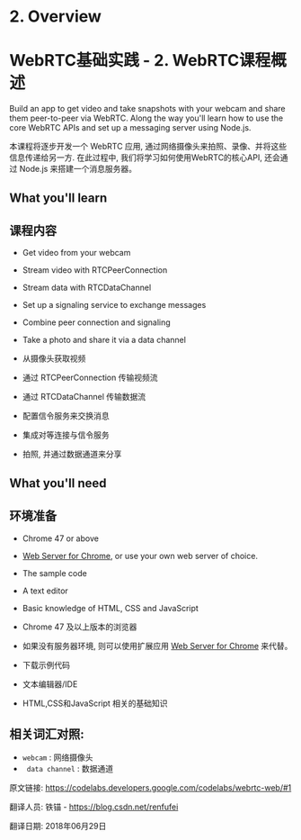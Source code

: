 # 2. Overview

# WebRTC基础实践 - 2. WebRTC课程概述

Build an app to get video and take snapshots with your webcam and share them peer-to-peer via WebRTC. Along the way you'll learn how to use the core WebRTC APIs and set up a messaging server using Node.js.

本课程将逐步开发一个 WebRTC 应用, 通过网络摄像头来拍照、录像、并将这些信息传递给另一方. 在此过程中, 我们将学习如何使用WebRTC的核心API, 还会通过 Node.js 来搭建一个消息服务器。

## What you'll learn

## 课程内容

*   Get video from your webcam
*   Stream video with RTCPeerConnection
*   Stream data with RTCDataChannel
*   Set up a signaling service to exchange messages
*   Combine peer connection and signaling
*   Take a photo and share it via a data channel

* 从摄像头获取视频
* 通过 RTCPeerConnection 传输视频流
* 通过 RTCDataChannel 传输数据流
* 配置信令服务来交换消息
* 集成对等连接与信令服务
* 拍照, 并通过数据通道来分享

## What you'll need

## 环境准备

*   Chrome 47 or above
*   [Web Server for Chrome](https://chrome.google.com/webstore/detail/web-server-for-chrome/ofhbbkphhbklhfoeikjpcbhemlocgigb), or use your own web server of choice.
*   The sample code
*   A text editor
*   Basic knowledge of HTML, CSS and JavaScript

* Chrome 47 及以上版本的浏览器
* 如果没有服务器环境, 则可以使用扩展应用 [Web Server for Chrome](https://chrome.google.com/webstore/detail/web-server-for-chrome/ofhbbkphhbklhfoeikjpcbhemlocgigb) 来代替。
* 下载示例代码
* 文本编辑器/IDE
* HTML,CSS和JavaScript 相关的基础知识


## 相关词汇对照:

- `webcam` : 网络摄像头
- ` data channel` : 数据通道


原文链接: <https://codelabs.developers.google.com/codelabs/webrtc-web/#1>

翻译人员: 铁锚 - <https://blog.csdn.net/renfufei>

翻译日期: 2018年06月29日
